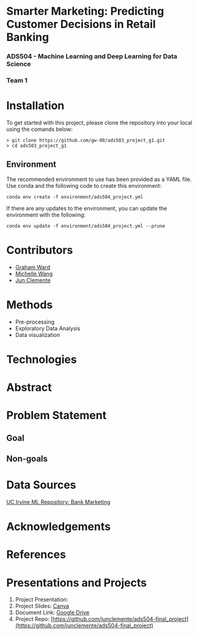 # Smarter Marketing: Predicting Customer Decisions in Retail Banking

### ADS504 - Machine Learning and Deep Learning for Data Science

### Team 1

# Installation

To get started with this project, please clone the repository into your local 
using the comands below: 

```{bash}
> git clone https://github.com/gw-00/ads503_project_g1.git  
> cd ads503_project_g1
```

## Environment

The recommended environment to use has been provided as a YAML file. 
Use conda and the following code to create this environment: 
```{bash}
conda env create -f environment/ads504_project.yml
```

If there are any updates to the environment, you can update the environment
with the following: 
```{bash}
conda env update -f environment/ads504_project.yml --prune
```


# Contributors

- [Graham Ward](https://github.com/gw-00)
- [Michelle Wang](https://github.com/xuany823)
- [Jun Clemente](https://github.com/junclemente)

# Methods

- Pre-processing
- Exploratory Data Analysis
- Data visualization

# Technologies

# Abstract

# Problem Statement

## Goal

## Non-goals

# Data Sources

[UC Irvine ML Repository: Bank Marketing](https://archive.ics.uci.edu/dataset/222/bank+marketing)

# Acknowledgements

# References

# Presentations and Projects

1.  Project Presentation:
2.  Project Slides: [Canva](https://canva.com)
3.  Document Link: [Google Drive](https://drive.google.com)
4.  Project Repo: [https://github.com/junclemente/ads504-final_project](https://github.com/junclemente/ads504-final_project)
